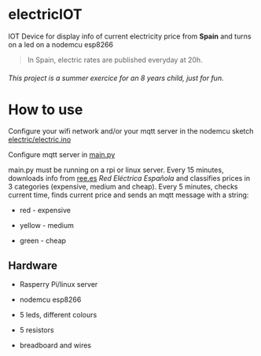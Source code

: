 # electricIOT
IOT Device for display info of current electricity price from **Spain** and turns on a led on a nodemcu esp8266 

> In Spain, electric rates are published everyday at 20h.

###### This project is a summer exercice for an 8 years child, just for fun.


# How to use

Configure your wifi network and/or your mqtt server in the nodemcu sketch [electric/electric.ino](https://github.com/lenadrolopez/electricIOT/blob/master/electric/electric.ino)

Configure mqtt server in [main.py](https://github.com/lenadrolopez/electricIOT/blob/master/main.py)

main.py must be running on a rpi or linux server.
Every 15 minutes, downloads info from [ree.es](http://www.ree.es/es/) _Red Eléctrica Española_ and classifies prices in 3 categories (expensive, medium and cheap).
Every 5 minutes, checks current time, finds current price and sends an mqtt message with a string:

* red - expensive

* yellow - medium

* green - cheap

## Hardware

* Rasperry Pi/linux server

* nodemcu esp8266

* 5 leds, different colours

* 5 resistors

* breadboard and wires
